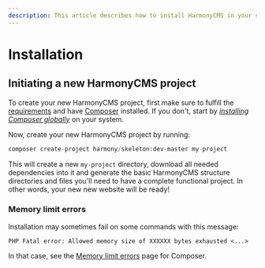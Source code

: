 ```yaml
---
description: This article describes how to install HarmonyCMS in your system.
---
```


# Installation

## Initiating a new HarmonyCMS project

To create your new HarmonyCMS project, first make sure to fulfill the [requirements](../reference/requirements/) and have [Composer](https://getcomposer.org) installed. If you don't, start by [_installing Composer globally_](https://symfony.com/doc/current/setup/composer.html) on your system.

Now, create your new HarmonyCMS project by running:

```php
composer create-project harmony/skeleton:dev-master my-project
```

This will create a new `my-project` directory, download all needed dependencies into it and generate the basic HarmonyCMS structure directories and files you'll need to have a complete functional project. In other words, your new new website will be ready!

### Memory limit errors <a id="memory-limit-errors"></a>

Installation may sometimes fail on some commands with this message:

```text
PHP Fatal error: Allowed memory size of XXXXXX bytes exhausted <...>
```

In that case, see the [Memory limit errors](https://getcomposer.org/doc/articles/troubleshooting.md#memory-limit-errors) page for Composer.

